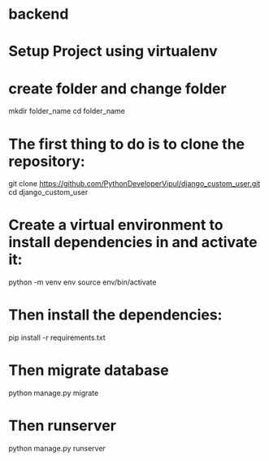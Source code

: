 # backend

# Setup Project using virtualenv

# create folder and change folder
mkdir folder_name
cd folder_name

# The first thing to do is to clone the repository:

git clone https://github.com/PythonDeveloperVipul/django_custom_user.git
cd django_custom_user

# Create a virtual environment to install dependencies in and activate it:

python -m venv env
source env/bin/activate

# Then install the dependencies:

pip install -r requirements.txt

# Then migrate database 

python manage.py migrate

# Then runserver

python manage.py runserver